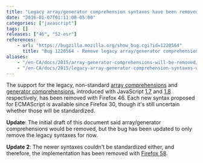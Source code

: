 ```yaml
---
title: "Legacy array/generator comprehension syntaxes have been removed"
date: "2016-01-07T01:11:00-05:00"
categories: ["javascript"]
tags: []
releases: ["46", "52-esr"]
references:
    - url: "https://bugzilla.mozilla.org/show_bug.cgi?id=1220564"
      title: "Bug 1220564 - Remove legacy array/generator comprehension."
aliases:
    - "/en-CA/docs/2015/array-generator-comprehensions-will-be-removed/"
    - "/en-CA/docs/2015/legacy-array-generator-comprehension-syntaxes-will-be-removed/"
---
```

The support for the legacy, non-standard [array comprehensions](https://developer.mozilla.org/docs/Web/JavaScript/Reference/Operators/Array_comprehensions#Differences_to_the_older_JS1.7JS1.8_comprehensions) and [generator comprehensions](https://developer.mozilla.org/docs/Web/JavaScript/Reference/Operators/Generator_comprehensions#Differences_to_the_older_JS1.7JS1.8_comprehensions), introduced with JavaScript [1.7](https://developer.mozilla.org/docs/Web/JavaScript/New_in_JavaScript/1.7) and [1.8](https://developer.mozilla.org/docs/Web/JavaScript/New_in_JavaScript/1.8) respectively, has been removed with Firefox 46. Each new syntax proposed for ECMAScript is available since Firefox 30, though it's still uncertain whether those will be standardized.

**Update**: The initial draft of this document said array/generator comprehensions would be removed, but the bug has been updated to only remove the legacy syntaxes for now.

**Update 2**: The newer syntaxes couldn't be standardized either, and therefore, the implementation has been removed with [Firefox 58](https://www.fxsitecompat.dev/en-CA/docs/2017/array-generator-comprehension-support-has-been-removed/).
